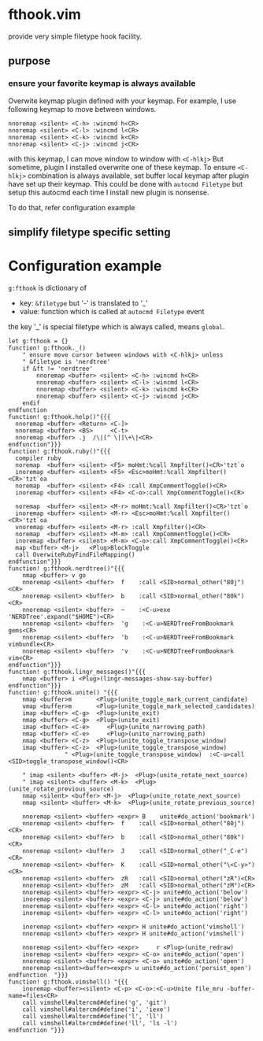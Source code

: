 fthook.vim
==================================
provide very simple filetype hook facility.

purpose
----------------------------------
### ensure your favorite keymap is always available
Overwite keymap plugin defined with your keymap.
For example, I use following keymap to move between windows.

    nnoremap <silent> <C-h> :wincmd h<CR>
    nnoremap <silent> <C-l> :wincmd l<CR>
    nnoremap <silent> <C-k> :wincmd k<CR>
    nnoremap <silent> <C-j> :wincmd j<CR>

with this keymap, I can move window to window with `<C-hlkj>`
But sometime, plugin I installed overwrite one of these keymap.
To ensure `<C-hlkj>` combination is always available, set buffer local
keymap after plugin have set up their keymap.
This could be done with `autocmd Filetype` but setup this autocmd each
time I install new plugin is nonsense.

To do that, refer configuration example

## simplify filetype specific setting

# Configuration example
`g:fthook` is dictionary of
* key: `&filetype` but '-' is translated to '_'
* value: function which is called at `autocmd Filetype` event

the key '_' is special filetype which is always called, means `global`.

    let g:fthook = {}
    function! g:fthook._()
        " ensure move cursor between windows with <C-hlkj> unless
        " &filetype is 'nerdtree'
        if &ft != 'nerdtree'
            nnoremap <buffer> <silent> <C-h> :wincmd h<CR>
            nnoremap <buffer> <silent> <C-l> :wincmd l<CR>
            nnoremap <buffer> <silent> <C-k> :wincmd k<CR>
            nnoremap <buffer> <silent> <C-j> :wincmd j<CR>
        endif
    endfunction
    function! g:fthook.help()"{{{
      nnoremap <buffer> <Return> <C-]>
      nnoremap <buffer> <BS>     <C-t>
      nnoremap <buffer> .j  /\|[^ \|]\+\|<CR>
    endfunction"}}}
    function! g:fthook.ruby()"{{{
      compiler ruby
      noremap  <buffer> <silent> <F5> moHmt:%call Xmpfilter()<CR>'tzt`o
      inoremap <buffer> <silent> <F5> <Esc>moHmt:%call Xmpfilter()<CR>'tzt`oa
      noremap  <buffer> <silent> <F4> :call XmpCommentToggle()<CR>
      inoremap <buffer> <silent> <F4> <C-o>:call XmpCommentToggle()<CR>

      noremap  <buffer> <silent> <M-r> moHmt:%call Xmpfilter()<CR>'tzt`o
      inoremap <buffer> <silent> <M-r> <Esc>moHmt:%call Xmpfilter()<CR>'tzt`oa
      vnoremap <buffer> <silent> <M-r> :call Xmpfilter()<CR>
      noremap  <buffer> <silent> <M-m> :call XmpCommentToggle()<CR>
      inoremap <buffer> <silent> <M-m> <C-o>:call XmpCommentToggle()<CR>
      map <buffer> <M-j>   <Plug>BlockToggle
      call OverwiteRubyFindFileMapping()
    endfunction"}}}
    function! g:fthook.nerdtree()"{{{
        nmap <buffer> v go
        nnoremap <silent> <buffer>  f    :call <SID>normal_other("80j")<CR>
        nnoremap <silent> <buffer>  b    :call <SID>normal_other("80k")<CR>
        nnoremap <silent> <buffer>  ~    :<C-u>exe 'NERDTree'.expand("$HOME")<CR>
        nnoremap <silent> <buffer>  'g    :<C-u>NERDTreeFromBookmark gems<CR>
        nnoremap <silent> <buffer>  'b    :<C-u>NERDTreeFromBookmark vimbundle<CR>
        nnoremap <silent> <buffer>  'v    :<C-u>NERDTreeFromBookmark vim<CR>
    endfunction"}}}
    function! g:fthook.lingr_messages()"{{{
        nmap <buffer> i <Plug>(lingr-messages-show-say-buffer) 
    endfunction"}}}
    function! g:fthook.unite() "{{{
        nmap <buffer>m       <Plug>(unite_toggle_mark_current_candidate)
        vmap <buffer>m       <Plug>(unite_toggle_mark_selected_candidates)
        imap <buffer> <C-g>  <Plug>(unite_exit)
        nmap <buffer> <C-g>  <Plug>(unite_exit)
        imap <buffer> <C-e>     <Plug>(unite_narrowing_path)
        nmap <buffer> <C-e>     <Plug>(unite_narrowing_path)
        nmap <buffer> <C-z>  <Plug>(unite_toggle_transpose_window)
        imap <buffer> <C-z>  <Plug>(unite_toggle_transpose_window)
                    " <Plug>(unite_toggle_transpose_window)  :<C-u>call <SID>toggle_transpose_window()<CR>

        " imap <silent> <buffer> <M-j>  <Plug>(unite_rotate_next_source)
        " imap <silent> <buffer> <M-k>  <Plug>(unite_rotate_previous_source)
        nmap <silent> <buffer> <M-j>  <Plug>(unite_rotate_next_source)
        nmap <silent> <buffer> <M-k>  <Plug>(unite_rotate_previous_source)

        nnoremap <silent> <buffer> <expr> B    unite#do_action('bookmark')
        nnoremap <silent> <buffer>  f    :call <SID>normal_other("80j")<CR>
        nnoremap <silent> <buffer>  b    :call <SID>normal_other("80k")<CR>
        nnoremap <silent> <buffer>  J    :call <SID>normal_other("_C-e")<CR>
        nnoremap <silent> <buffer>  K    :call <SID>normal_other("\<C-y>")<CR>
        nnoremap <silent> <buffer>  zR   :call <SID>normal_other("zR")<CR>
        nnoremap <silent> <buffer>  zM   :call <SID>normal_other("zM")<CR>
        nnoremap <silent> <buffer> <expr> <C-j> unite#do_action('below')
        inoremap <silent> <buffer> <expr> <C-j> unite#do_action('below')
        nnoremap <silent> <buffer> <expr> <C-l> unite#do_action('right')
        inoremap <silent> <buffer> <expr> <C-l> unite#do_action('right')

        inoremap <silent> <buffer> <expr> H unite#do_action('vimshell')
        nnoremap <silent> <buffer> <expr> H unite#do_action('vimshell')

        nnoremap <silent> <buffer> <expr>     r <Plug>(unite_redraw)
        inoremap <silent> <buffer> <expr> <C-o> unite#do_action('open')
        nnoremap <silent> <buffer> <expr> <C-o> unite#do_action('open')
        nnoremap <silent><buffer><expr> u unite#do_action('persist_open')
    endfunction  "}}}
    function! g:fthook.vimshell() "{{{
        inoremap <buffer><silent> <C-p> <C-o>:<C-u>Unite file_mru -buffer-name=files<CR>
        call vimshell#altercmd#define('g', 'git')
        call vimshell#altercmd#define('i', 'iexe')
        call vimshell#altercmd#define('l', 'll')
        call vimshell#altercmd#define('ll', 'ls -l')
    endfunction "}}}
